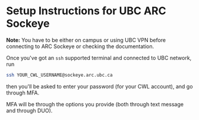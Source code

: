 # Setup Instructions for UBC ARC Sockeye

**Note:** You have to be either on campus or using UBC VPN before connecting to ARC Sockeye or checking the documentation.

Once you've got an `ssh` supported terminal and connected to UBC network, run
```bash
ssh YOUR_CWL_USERNAME@sockeye.arc.ubc.ca
```
then you'll be asked to enter your password (for your CWL account), and go through MFA.

MFA will be through the options you provide (both through text message and through DUO).

